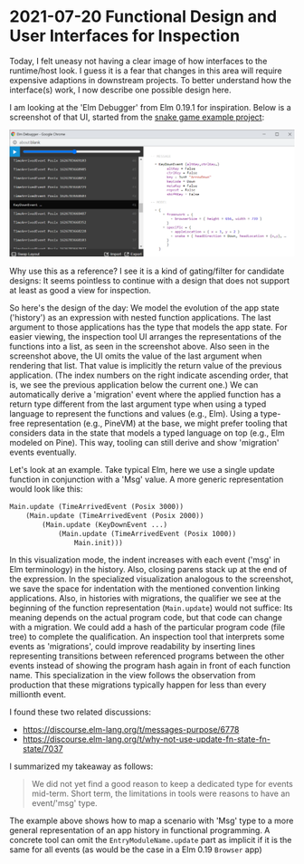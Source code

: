 # 2021-07-20 Functional Design and User Interfaces for Inspection

Today, I felt uneasy not having a clear image of how interfaces to the runtime/host look. I guess it is a fear that changes in this area will require expensive adaptions in downstream projects. To better understand how the interface(s) work, I now describe one possible design here.

I am looking at the 'Elm Debugger' from Elm 0.19.1 for inspiration. Below is a screenshot of that UI, started from the [snake game example project](https://github.com/onlinegamemaker/making-online-games/tree/fa8cd9ba6d013a2b8dc19cf449796c224f4ab96c/games-program-codes/simple-snake):

![Elm Debugger in Snake Game Example](./2021-07-20-elm-debugger-in-snake-game-example.png)

Why use this as a reference? I see it is a kind of gating/filter for candidate designs: It seems pointless to continue with a design that does not support at least as good a view for inspection.

So here's the design of the day:
We model the evolution of the app state ('history') as an expression with nested function applications.
The last argument to those applications has the type that models the app state.
For easier viewing, the inspection tool UI arranges the representations of the functions into a list, as seen in the screenshot above.
Also seen in the screenshot above, the UI omits the value of the last argument when rendering that list. That value is implicitly the return value of the previous application. (The index numbers on the right indicate ascending order, that is, we see the previous application below the current one.)
We can automatically derive a 'migration' event where the applied function has a return type different from the last argument type when using a typed language to represent the functions and values (e.g., Elm).
Using a type-free representation (e.g., PineVM) at the base, we might prefer tooling that considers data in the state that models a typed language on top (e.g., Elm modeled on Pine). This way, tooling can still derive and show 'migration' events eventually.

Let's look at an example. Take typical Elm, here we use a single update function in conjunction with a 'Msg' value. A more generic representation would look like this:

```text
Main.update (TimeArrivedEvent (Posix 3000))
    (Main.update (TimeArrivedEvent (Posix 2000))
        (Main.update (KeyDownEvent ...)
            (Main.update (TimeArrivedEvent (Posix 1000))
                Main.init)))
```

In this visualization mode, the indent increases with each event ('msg' in Elm terminology) in the history. Also, closing parens stack up at the end of the expression.
In the specialized visualization analogous to the screenshot, we save the space for indentation with the mentioned convention linking applications.
Also, in histories with migrations, the qualifier we see at the beginning of the function representation (`Main.update`) would not suffice: Its meaning depends on the actual program code, but that code can change with a migration. We could add a hash of the particular program code (file tree) to complete the qualification. An inspection tool that interprets some events as 'migrations', could improve readability by inserting lines representing transitions between referenced programs between the other events instead of showing the program hash again in front of each function name. This specialization in the view follows the observation from production that these migrations typically happen for less than every millionth event.

I found these two related discussions:

+ https://discourse.elm-lang.org/t/messages-purpose/6778
+ https://discourse.elm-lang.org/t/why-not-use-update-fn-state-fn-state/7037

I summarized my takeaway as follows:

> We did not yet find a good reason to keep a dedicated type for events mid-term. Short term, the limitations in tools were reasons to have an event/'msg' type.

The example above shows how to map a scenario with 'Msg' type to a more general representation of an app history in functional programming. A concrete tool can omit the `EntryModuleName.update` part as implicit if it is the same for all events (as would be the case in a Elm 0.19 `Browser` app)
